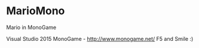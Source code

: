 # MarioMono
Mario in MonoGame

Visual Studio 2015
MonoGame - http://www.monogame.net/
F5 and Smile :)

